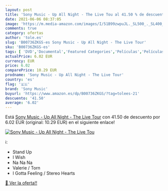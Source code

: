 ```yaml
---
layout: post
title: 'Sony Music - Up All Night - The Live Tou al 41.50 % de descuento'
date: 2021-06-06 08:37:05
image: 'https://m.media-amazon.com/images/I/51B99zwpuJL._SL500_._SL400_.jpg'
comments: true
category: ofertas
author: 'tole.es'
slug: 'B00736ZKGS-es Sony Music - Up All Night - The Live Tour'
sku: 'B00736ZKGS-es'
tags: [ 'DVD','Documental','Featured Categories','Películas','Películas y TV','sony','sony music', ]
actualPrice: 6.02 EUR
currency: EUR
price: 6.02
comparePrice: 10.29 EUR
prodname: 'Sony Music - Up All Night - The Live Tour'
country: 'es'
flag: '🇪🇸'
brand: 'Sony Music'
buyurl: 'https://www.amazon.es/dp/B00736ZKGS/?tag=tolees-21'
descuento: '41.50'
average: '6.02'
---
```


Está [Sony Music - Up All Night - The Live Tour](https://www.amazon.es/dp/B00736ZKGS/?tag=tolees-21) con 41.50 de descuento por 6.02 EUR (original: 10.29 EUR) en el siguiente enlace!

[![Sony Music - Up All Night - The Live Tou](https://m.media-amazon.com/images/I/51B99zwpuJL._SL500_._SL400_.jpg)](https://www.amazon.es/dp/B00736ZKGS/?tag=tolees-21)

ℹ️:

- Stand Up
- I Wish
- Na Na Na
- Valerie / Torn
- I Gotta Feeling / Stereo Hearts

[🛒 Ver la oferta!!](https://www.amazon.es/dp/B00736ZKGS/?tag=tolees-21)
